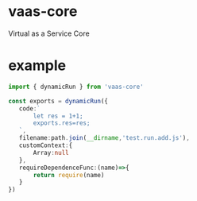 # vaas-core
Virtual as a Service Core

# example
 ```ts
import { dynamicRun } from 'vaas-core'

 const exports = dynamicRun({
    code:`
        let res = 1+1;
        exports.res=res;
    `,
    filename:path.join(__dirname,'test.run.add.js'),
    customContext:{
        Array:null
    },
    requireDependenceFunc:(name)=>{
        return require(name)
    }
})
 ```
